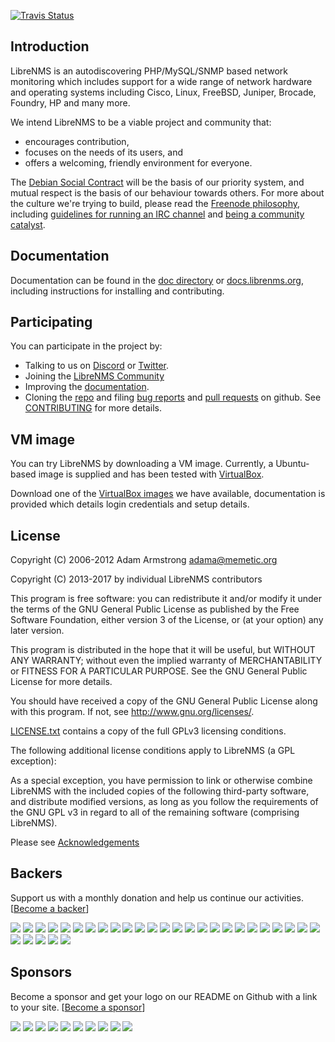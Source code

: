[![Travis Status](https://travis-ci.org/gs-kamnas/librenms.svg?branch=master)](https://travis-ci.org/gs-kamnas/librenms)

Introduction
------------

LibreNMS is an autodiscovering PHP/MySQL/SNMP based network monitoring
which includes support for a wide range of network hardware and operating
systems including Cisco, Linux, FreeBSD, Juniper, Brocade, Foundry, HP and
many more.

We intend LibreNMS to be a viable project and community that:
- encourages contribution,
- focuses on the needs of its users, and
- offers a welcoming, friendly environment for everyone.

The [Debian Social Contract][10] will be the basis of our priority system,
and mutual respect is the basis of our behaviour towards others.  For more
about the culture we're trying to build, please read the [Freenode
philosophy][13], including [guidelines for running an IRC channel][6] and
[being a community catalyst][7].


Documentation
-------------

Documentation can be found in the [doc directory][5] or [docs.librenms.org][16], including instructions
for installing and contributing.


Participating
-------------

You can participate in the project by:
- Talking to us on [Discord](https://t.libren.ms/discord) or [Twitter][3].
- Joining the [LibreNMS Community](https://community.librenms.org)
- Improving the [documentation][5].
- Cloning the [repo][2] and filing [bug reports][18] and [pull requests][19] on github.
  See [CONTRIBUTING][15] for more details.


VM image
--------

You can try LibreNMS by downloading a VM image.  Currently, a Ubuntu-based
image is supplied and has been tested with [VirtualBox][8].

Download one of the [VirtualBox images][11] we have available, documentation is provided which details 
login credentials and setup details.

License
-------

Copyright (C) 2006-2012 Adam Armstrong <adama@memetic.org>

Copyright (C) 2013-2017 by individual LibreNMS contributors

 This program is free software: you can redistribute it and/or modify
 it under the terms of the GNU General Public License as published by
 the Free Software Foundation, either version 3 of the License, or
 (at your option) any later version.

 This program is distributed in the hope that it will be useful,
 but WITHOUT ANY WARRANTY; without even the implied warranty of
 MERCHANTABILITY or FITNESS FOR A PARTICULAR PURPOSE.  See the
 GNU General Public License for more details.

 You should have received a copy of the GNU General Public License
 along with this program.  If not, see <http://www.gnu.org/licenses/>.

[LICENSE.txt][14] contains a copy of the full GPLv3 licensing conditions.

The following additional license conditions apply to LibreNMS (a GPL
exception):

  As a special exception, you have permission to link or otherwise combine
  LibreNMS with the included copies of the following third-party software,
  and distribute modified versions, as long as you follow the requirements
  of the GNU GPL v3 in regard to all of the remaining software (comprising
  LibreNMS).

  Please see [Acknowledgements][17]

[1]: https://groups.google.com/forum/#!forum/librenms-project "LibreNMS"
[2]: https://github.com/librenms/librenms "Main LibreNMS GitHub repo"
[3]: https://twitter.com/librenms "@LibreNMS on Twitter"
[4]: https://t.libren.ms/discord "Discord LibreNMS Server"
[5]: https://github.com/librenms/librenms/tree/master/doc/
[6]: http://freenode.net/changuide "Freenode channel guidelines"
[7]: http://freenode.net/catalysts "Freenode community catalysts"
[8]: https://www.virtualbox.org/ "VirtualBox"
[10]: http://www.debian.org/social_contract "Debian project social contract"
[11]: http://www.librenms.org/#downloads
[12]: http://docs.librenms.org/General/Welcome-to-Observium-users/
[13]: http://freenode.net/philosophy.shtml "Freenode philosophy"
[14]: https://github.com/librenms/librenms/tree/master/LICENSE.txt
[15]: http://docs.librenms.org/General/Contributing/
[16]: http://docs.librenms.org/
[17]: http://docs.librenms.org/General/Acknowledgement/
[18]: https://github.com/librenms/librenms/issues
[19]: https://github.com/librenms/librenms/pulls


## Backers

Support us with a monthly donation and help us continue our activities. [[Become a backer](https://opencollective.com/librenms#backer)]

<a href="https://opencollective.com/librenms/backer/0/website" target="_blank"><img src="https://opencollective.com/librenms/backer/0/avatar.svg"></a>
<a href="https://opencollective.com/librenms/backer/1/website" target="_blank"><img src="https://opencollective.com/librenms/backer/1/avatar.svg"></a>
<a href="https://opencollective.com/librenms/backer/2/website" target="_blank"><img src="https://opencollective.com/librenms/backer/2/avatar.svg"></a>
<a href="https://opencollective.com/librenms/backer/3/website" target="_blank"><img src="https://opencollective.com/librenms/backer/3/avatar.svg"></a>
<a href="https://opencollective.com/librenms/backer/4/website" target="_blank"><img src="https://opencollective.com/librenms/backer/4/avatar.svg"></a>
<a href="https://opencollective.com/librenms/backer/5/website" target="_blank"><img src="https://opencollective.com/librenms/backer/5/avatar.svg"></a>
<a href="https://opencollective.com/librenms/backer/6/website" target="_blank"><img src="https://opencollective.com/librenms/backer/6/avatar.svg"></a>
<a href="https://opencollective.com/librenms/backer/7/website" target="_blank"><img src="https://opencollective.com/librenms/backer/7/avatar.svg"></a>
<a href="https://opencollective.com/librenms/backer/8/website" target="_blank"><img src="https://opencollective.com/librenms/backer/8/avatar.svg"></a>
<a href="https://opencollective.com/librenms/backer/9/website" target="_blank"><img src="https://opencollective.com/librenms/backer/9/avatar.svg"></a>
<a href="https://opencollective.com/librenms/backer/10/website" target="_blank"><img src="https://opencollective.com/librenms/backer/10/avatar.svg"></a>
<a href="https://opencollective.com/librenms/backer/11/website" target="_blank"><img src="https://opencollective.com/librenms/backer/11/avatar.svg"></a>
<a href="https://opencollective.com/librenms/backer/12/website" target="_blank"><img src="https://opencollective.com/librenms/backer/12/avatar.svg"></a>
<a href="https://opencollective.com/librenms/backer/13/website" target="_blank"><img src="https://opencollective.com/librenms/backer/13/avatar.svg"></a>
<a href="https://opencollective.com/librenms/backer/14/website" target="_blank"><img src="https://opencollective.com/librenms/backer/14/avatar.svg"></a>
<a href="https://opencollective.com/librenms/backer/15/website" target="_blank"><img src="https://opencollective.com/librenms/backer/15/avatar.svg"></a>
<a href="https://opencollective.com/librenms/backer/16/website" target="_blank"><img src="https://opencollective.com/librenms/backer/16/avatar.svg"></a>
<a href="https://opencollective.com/librenms/backer/17/website" target="_blank"><img src="https://opencollective.com/librenms/backer/17/avatar.svg"></a>
<a href="https://opencollective.com/librenms/backer/18/website" target="_blank"><img src="https://opencollective.com/librenms/backer/18/avatar.svg"></a>
<a href="https://opencollective.com/librenms/backer/19/website" target="_blank"><img src="https://opencollective.com/librenms/backer/19/avatar.svg"></a>
<a href="https://opencollective.com/librenms/backer/20/website" target="_blank"><img src="https://opencollective.com/librenms/backer/20/avatar.svg"></a>
<a href="https://opencollective.com/librenms/backer/21/website" target="_blank"><img src="https://opencollective.com/librenms/backer/21/avatar.svg"></a>
<a href="https://opencollective.com/librenms/backer/22/website" target="_blank"><img src="https://opencollective.com/librenms/backer/22/avatar.svg"></a>
<a href="https://opencollective.com/librenms/backer/23/website" target="_blank"><img src="https://opencollective.com/librenms/backer/23/avatar.svg"></a>
<a href="https://opencollective.com/librenms/backer/24/website" target="_blank"><img src="https://opencollective.com/librenms/backer/24/avatar.svg"></a>
<a href="https://opencollective.com/librenms/backer/25/website" target="_blank"><img src="https://opencollective.com/librenms/backer/25/avatar.svg"></a>
<a href="https://opencollective.com/librenms/backer/26/website" target="_blank"><img src="https://opencollective.com/librenms/backer/26/avatar.svg"></a>
<a href="https://opencollective.com/librenms/backer/27/website" target="_blank"><img src="https://opencollective.com/librenms/backer/27/avatar.svg"></a>
<a href="https://opencollective.com/librenms/backer/28/website" target="_blank"><img src="https://opencollective.com/librenms/backer/28/avatar.svg"></a>
<a href="https://opencollective.com/librenms/backer/29/website" target="_blank"><img src="https://opencollective.com/librenms/backer/29/avatar.svg"></a>


## Sponsors

Become a sponsor and get your logo on our README on Github with a link to your site. [[Become a sponsor](https://opencollective.com/librenms#sponsor)]

<a href="https://opencollective.com/librenms/sponsor/0/website" target="_blank"><img src="https://opencollective.com/librenms/sponsor/0/avatar.svg"></a>
<a href="https://opencollective.com/librenms/sponsor/1/website" target="_blank"><img src="https://opencollective.com/librenms/sponsor/1/avatar.svg"></a>
<a href="https://opencollective.com/librenms/sponsor/2/website" target="_blank"><img src="https://opencollective.com/librenms/sponsor/2/avatar.svg"></a>
<a href="https://opencollective.com/librenms/sponsor/3/website" target="_blank"><img src="https://opencollective.com/librenms/sponsor/3/avatar.svg"></a>
<a href="https://opencollective.com/librenms/sponsor/4/website" target="_blank"><img src="https://opencollective.com/librenms/sponsor/4/avatar.svg"></a>
<a href="https://opencollective.com/librenms/sponsor/5/website" target="_blank"><img src="https://opencollective.com/librenms/sponsor/5/avatar.svg"></a>
<a href="https://opencollective.com/librenms/sponsor/6/website" target="_blank"><img src="https://opencollective.com/librenms/sponsor/6/avatar.svg"></a>
<a href="https://opencollective.com/librenms/sponsor/7/website" target="_blank"><img src="https://opencollective.com/librenms/sponsor/7/avatar.svg"></a>
<a href="https://opencollective.com/librenms/sponsor/8/website" target="_blank"><img src="https://opencollective.com/librenms/sponsor/8/avatar.svg"></a>
<a href="https://opencollective.com/librenms/sponsor/9/website" target="_blank"><img src="https://opencollective.com/librenms/sponsor/9/avatar.svg"></a>


